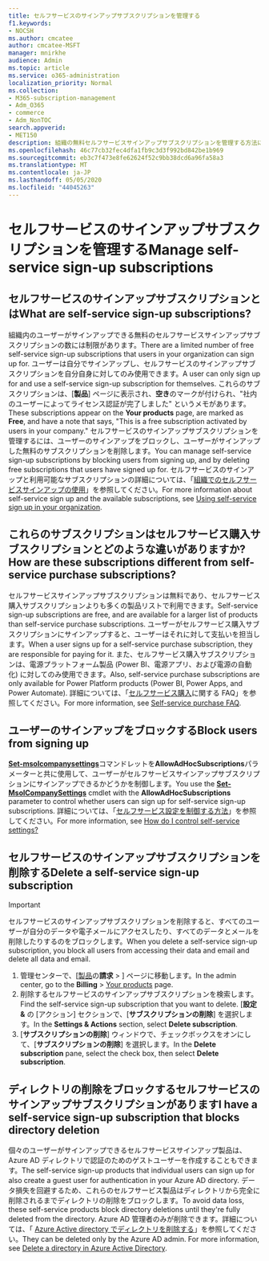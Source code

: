 ```yaml
---
title: セルフサービスのサインアップサブスクリプションを管理する
f1.keywords:
- NOCSH
ms.author: cmcatee
author: cmcatee-MSFT
manager: mnirkhe
audience: Admin
ms.topic: article
ms.service: o365-administration
localization_priority: Normal
ms.collection:
- M365-subscription-management
- Adm_O365
- commerce
- Adm_NonTOC
search.appverid:
- MET150
description: 組織の無料セルフサービスサインアップサブスクリプションを管理する方法について説明します。
ms.openlocfilehash: 46c77cb32fec4dfa1fb9c3d3f992bd842be1b969
ms.sourcegitcommit: eb3c7f473e8fe62624f52c9bb38dcd6a96fa58a3
ms.translationtype: MT
ms.contentlocale: ja-JP
ms.lasthandoff: 05/05/2020
ms.locfileid: "44045263"
---
```

# <a name="manage-self-service-sign-up-subscriptions"></a><span data-ttu-id="236cc-103">セルフサービスのサインアップサブスクリプションを管理する</span><span class="sxs-lookup"><span data-stu-id="236cc-103">Manage self-service sign-up subscriptions</span></span>

## <a name="what-are-self-service-sign-up-subscriptions"></a><span data-ttu-id="236cc-104">セルフサービスのサインアップサブスクリプションとは</span><span class="sxs-lookup"><span data-stu-id="236cc-104">What are self-service sign-up subscriptions?</span></span>

<span data-ttu-id="236cc-105">組織内のユーザーがサインアップできる無料のセルフサービスサインアップサブスクリプションの数には制限があります。</span><span class="sxs-lookup"><span data-stu-id="236cc-105">There are a limited number of free self-service sign-up subscriptions that users in your organization can sign up for.</span></span> <span data-ttu-id="236cc-106">ユーザーは自分でサインアップし、セルフサービスのサインアップサブスクリプションを自分自身に対してのみ使用できます。</span><span class="sxs-lookup"><span data-stu-id="236cc-106">A user can only sign up for and use a self-service sign-up subscription for themselves.</span></span> <span data-ttu-id="236cc-107">これらのサブスクリプションは、[**製品**] ページに表示され、**空き**のマークが付けられ、"社内のユーザーによってライセンス認証が完了しました" というメモがあります。</span><span class="sxs-lookup"><span data-stu-id="236cc-107">These subscriptions appear on the **Your products** page, are marked as **Free**, and have a note that says, "This is a free subscription activated by users in your company."</span></span> <span data-ttu-id="236cc-108">セルフサービスのサインアップサブスクリプションを管理するには、ユーザーのサインアップをブロックし、ユーザーがサインアップした無料のサブスクリプションを削除します。</span><span class="sxs-lookup"><span data-stu-id="236cc-108">You can manage self-service sign-up subscriptions by blocking users from signing up, and by deleting free subscriptions that users have signed up for.</span></span> <span data-ttu-id="236cc-109">セルフサービスのサインアップと利用可能なサブスクリプションの詳細については、「[組織でのセルフサービスサインアップの使用](../../admin/misc/self-service-sign-up.md)」を参照してください。</span><span class="sxs-lookup"><span data-stu-id="236cc-109">For more information about self-service sign up and the available subscriptions, see [Using self-service sign up in your organization](../../admin/misc/self-service-sign-up.md).</span></span>

## <a name="how-are-these-subscriptions-different-from-self-service-purchase-subscriptions"></a><span data-ttu-id="236cc-110">これらのサブスクリプションはセルフサービス購入サブスクリプションとどのような違いがありますか?</span><span class="sxs-lookup"><span data-stu-id="236cc-110">How are these subscriptions different from self-service purchase subscriptions?</span></span>

<span data-ttu-id="236cc-111">セルフサービスサインアップサブスクリプションは無料であり、セルフサービス購入サブスクリプションよりも多くの製品リストで利用できます。</span><span class="sxs-lookup"><span data-stu-id="236cc-111">Self-service sign-up subscriptions are free, and are available for a larger list of products than self-service purchase subscriptions.</span></span> <span data-ttu-id="236cc-112">ユーザーがセルフサービス購入サブスクリプションにサインアップすると、ユーザーはそれに対して支払いを担当します。</span><span class="sxs-lookup"><span data-stu-id="236cc-112">When a user signs up for a self-service purchase subscription, they are responsible for paying for it.</span></span> <span data-ttu-id="236cc-113">また、セルフサービス購入サブスクリプションは、電源プラットフォーム製品 (Power BI、電源アプリ、および電源の自動化) に対してのみ使用できます。</span><span class="sxs-lookup"><span data-stu-id="236cc-113">Also, self-service purchase subscriptions are only available for Power Platform products (Power BI, Power Apps, and Power Automate).</span></span> <span data-ttu-id="236cc-114">詳細については、「[セルフサービス購入](self-service-purchase-faq.md)に関する FAQ」を参照してください。</span><span class="sxs-lookup"><span data-stu-id="236cc-114">For more information, see [Self-service purchase FAQ](self-service-purchase-faq.md).</span></span>

## <a name="block-users-from-signing-up"></a><span data-ttu-id="236cc-115">ユーザーのサインアップをブロックする</span><span class="sxs-lookup"><span data-stu-id="236cc-115">Block users from signing up</span></span>

<span data-ttu-id="236cc-116">[**Set-msolcompanysettings**](https://docs.microsoft.com/powershell/module/msonline/set-msolcompanysettings?view=azureadps-1.0)コマンドレットを**AllowAdHocSubscriptions**パラメーターと共に使用して、ユーザーがセルフサービスサインアップサブスクリプションにサインアップできるかどうかを制御します。</span><span class="sxs-lookup"><span data-stu-id="236cc-116">You use the [**Set-MsolCompanySettings**](https://docs.microsoft.com/powershell/module/msonline/set-msolcompanysettings?view=azureadps-1.0) cmdlet with the **AllowAdHocSubscriptions** parameter to control whether users can sign up for self-service sign-up subscriptions.</span></span> <span data-ttu-id="236cc-117">詳細については、「[セルフサービス設定を制御する方法](https://docs.microsoft.com/azure/active-directory/users-groups-roles/directory-self-service-signup#how-do-i-control-self-service-settings)」を参照してください。</span><span class="sxs-lookup"><span data-stu-id="236cc-117">For more information, see [How do I control self-service settings?](https://docs.microsoft.com/azure/active-directory/users-groups-roles/directory-self-service-signup#how-do-i-control-self-service-settings)</span></span>

## <a name="delete-a-self-service-sign-up-subscription"></a><span data-ttu-id="236cc-118">セルフサービスのサインアップサブスクリプションを削除する</span><span class="sxs-lookup"><span data-stu-id="236cc-118">Delete a self-service sign-up subscription</span></span>

> [!IMPORTANT]
> <span data-ttu-id="236cc-119">セルフサービスのサインアップサブスクリプションを削除すると、すべてのユーザーが自分のデータや電子メールにアクセスしたり、すべてのデータとメールを削除したりするのをブロックします。</span><span class="sxs-lookup"><span data-stu-id="236cc-119">When you delete a self-service sign-up subscription, you block all users from accessing their data and email and delete all data and email.</span></span>

1. <span data-ttu-id="236cc-120">管理センターで、[<a href="https://go.microsoft.com/fwlink/p/?linkid=842054" target="_blank">製品</a>の**請求** > ] ページに移動します。</span><span class="sxs-lookup"><span data-stu-id="236cc-120">In the admin center, go to the **Billing** > <a href="https://go.microsoft.com/fwlink/p/?linkid=842054" target="_blank">Your products</a> page.</span></span>
2. <span data-ttu-id="236cc-121">削除するセルフサービスのサインアップサブスクリプションを検索します。</span><span class="sxs-lookup"><span data-stu-id="236cc-121">Find the self-service sign-up subscription that you want to delete.</span></span> <span data-ttu-id="236cc-122">[**設定 &** の [アクション] セクションで、[**サブスクリプションの削除**] を選択します。</span><span class="sxs-lookup"><span data-stu-id="236cc-122">In the **Settings & Actions** section, select **Delete subscription**.</span></span>
3. <span data-ttu-id="236cc-123">[**サブスクリプションの削除**] ウィンドウで、チェックボックスをオンにして、[**サブスクリプションの削除**] を選択します。</span><span class="sxs-lookup"><span data-stu-id="236cc-123">In the **Delete subscription** pane, select the check box, then select **Delete subscription**.</span></span>

## <a name="i-have-a-self-service-sign-up-subscription-that-blocks-directory-deletion"></a><span data-ttu-id="236cc-124">ディレクトリの削除をブロックするセルフサービスのサインアップサブスクリプションがあります</span><span class="sxs-lookup"><span data-stu-id="236cc-124">I have a self-service sign-up subscription that blocks directory deletion</span></span>

<span data-ttu-id="236cc-125">個々のユーザーがサインアップできるセルフサービスサインアップ製品は、Azure AD ディレクトリで認証のためのゲストユーザーを作成することもできます。</span><span class="sxs-lookup"><span data-stu-id="236cc-125">The self-service sign-up products that individual users can sign up for also create a guest user for authentication in your Azure AD directory.</span></span> <span data-ttu-id="236cc-126">データ損失を回避するため、これらのセルフサービス製品はディレクトリから完全に削除されるまでディレクトリの削除をブロックします。</span><span class="sxs-lookup"><span data-stu-id="236cc-126">To avoid data loss, these self-service products block directory deletions until they're fully deleted from the directory.</span></span> <span data-ttu-id="236cc-127">Azure AD 管理者のみが削除できます。詳細については、「 [Azure Active directory でディレクトリを削除する](https://docs.microsoft.com/azure/active-directory/users-groups-roles/directory-delete-howto)」を参照してください。</span><span class="sxs-lookup"><span data-stu-id="236cc-127">They can be deleted only by the Azure AD admin. For more information, see [Delete a directory in Azure Active Directory](https://docs.microsoft.com/azure/active-directory/users-groups-roles/directory-delete-howto).</span></span>